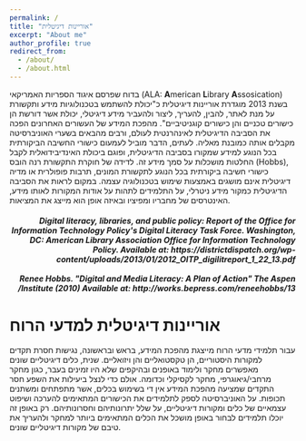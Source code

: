 ```yaml
---
permalink: /
title: "אוריינות דיגיטלית"
excerpt: "About me"
author_profile: true
redirect_from: 
  - /about/
  - /about.html
---
```


בדוח שפרסם איגוד הספריות האמריקאי (ALA: **A**merican **L**ibrary **A**ssosication) בשנת 2013 מוגדרת אוריינות דיגיטלית כ"יכולת להשתמש בטכנולוגיות מידע ותקשורת על מנת לאתר, להבין, להעריך, ליצור ולהעביר מידע דיגיטלי, יכולת אשר דורשת הן כישורים טכניים והן כישורים קוגניטיביים". מהפכת המידע של העשורים האחרונים הפכה את הסביבה הדיגיטלית לאינהרנטית לעולם, ורבים מהבאים בשערי האוניברסיטה מקבלים אותה כמובנת מאליה. לעתים, הדבר מוביל לעמעום כישורי החשיבה הביקורתית בכל הנוגע למידע שמקורו בסביבה הדיגיטלית, ופוגם ביכולת האינדיבידואלית לקבל החלטות מושכלות על סמך מידע זה. לדידה של חוקרת התקשורת רנה הובס (Hobbs), כישורי חשיבה ביקורתית בכל הנוגע לתקשורת המונים, תרבות פופולרית או מדיה דיגיטלית אינם מושגים באמצעות שימוש בטכנולוגיה עצמה. במקום לראות את הסביבה הדיגיטלית כמקור מידע ניטרלי, על התלמידים לתהות על אודות המקורות לאותו מידע, האינטרסים של מחבריו ומפיציו ובאיזה אופן הוא מייצג את המציאות. 

<DIV dir="RTL">
<h5> Digital literacy, libraries, and public policy: Report of the Office for Information Technology Policy's Digital Literacy Task Force. Washington, DC: American Library Association Office for Information Technology Policy. Available at: https://districtdispatch.org/wp-content/uploads/2013/01/2012_OITP_digilitreport_1_22_13.pdf
<br></br>
Renee Hobbs. "Digital and Media Literacy: A Plan of Action" The Aspen Institute (2010) Available at: http://works.bepress.com/reneehobbs/13/
</h5>
</div>

אוריינות דיגיטלית למדעי הרוח
======
עבור תלמידי מדעי הרוח מייצגת מהפכת המידע, בראש ובראשונה, נגישות חסרת תקדים למקורות היסטוריים, הן טקסטואליים והן ויזואליים. שנית, כלים דיגיטליים שונים מאפשרים מחקר ולימוד באופנים ובהיקפים שלא היו זמינים בעבר, כגון מחקר מרחבי/גיאוגרפי, מחקר לקסיקלי וכדומה. אולם כדי לנצל ביעילות את השפע חסר התקדים שמציעה מהפכת המידע אין די בשימוש בכלים, אשר מתפתחים ומשתנים תכופות. על האוניברסיטה לספק לתלמידים את הכישורים המתאימים להערכה ושיפוט עצמאיים של כלים ומקורות דיגיטליים, על שלל יתרונותיהם וחסרונותיהם. רק באופן זה יוכלו תלמידים לבחור באופן מושכל את הכלים המתאימים ביותר למחקר ולהעריך את טיבם של מקורות דיגיטליים שונים.


